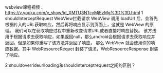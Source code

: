 webview课程视频：https://v.youku.com/v_show/id_XMTU3NTcyMjEzMg%3D%3D.html
1 shouldInterceptRequest
WebView拦截请求
WebView 调用 loadUrl 后，会首先根据传入的URL获取响应，然后再将响应显示到页面上，这就是 WebView 的原理。
我们可以在获取响应过程中重新改变请求URL或者直接将响应替换。
该方法用于根据请求去获取响应，如果返回null，那么android会根据请求去获取响应并返回，但是如果你重写了该方法并返回了响应，
那么 WebView 就会使用你的响应数据。其中 WebResourceRequet 封装了请求，WebResourceResponse 封装了响应。

2 shouldoverrideurlloading和shouldinterceptrequest之间的区别？
